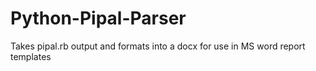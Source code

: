 # Python-Pipal-Parser
Takes pipal.rb output and formats into a docx for use in MS word report templates
